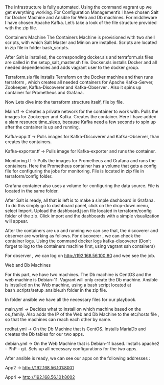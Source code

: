 The infrastructure is fully automated. Using the command vagrant up we get everything working. For Configuration Management’s I have chosen Salt for Docker Machine and Ansible for Web and Db machines. For middleware I have chosen Apache Kafka. Let’s take a look of the file structure provided with the zip file.
 
Containers Machine
The Containers Machine is provisioned with two shell scripts, with which Salt Master and Minion are installed. Scripts are located in zip file in folder bash_scripts.


After Salt is installed, the corresponding docker.sls and terraform.sls files are called in the setup_salt_master.sh file. Docker.sls installs Docker and all needed dependencies and adds vagrant user to the docker group.

Terraform.sls file installs Terraform on the Docker machine and then runs terraform , which creates all needed containers for Apache Kafka-Server, Zookeeper, Kafka-Discoverer and Kafka-Observer . Also it spins up container for Prometheus and Grafana. 

Now Lets dive into the terraform structure itself, file by file.

Main.tf  -> Creates a private network for the container to work with. Pulls the images for Zookeeper and Kafka. Creates the container. Here I have added a slam resource time_sleep, because Kafka need a few seconds to spin up after the container is up and running.

Kafka-app.tf -> Pulls images for Kafka-Discoverer and Kafka-Observer, than creates the containers.

Kafka-exporter.tf -> Pulls  image for Kafka-exporter and runs the container.

Monitoring.tf -> Pulls the images for Prometheus and Grafana and runs the containers. Here the Prometheus container has a volume that gets a config file for configuring the jobs for monitoring. File is located in zip file in terraform/config folder.

Grafana container also uses a volume for configuring the data source. File is located in the same folder.

After Salt is ready, all that is left is to make a simple dashboard in Grafana. To do this simply go to dashboard panel, click on the drop-down menu, select Import. Upload the dashboard.json file located in terraform/config folder of the zip. Click import and the dashboards with a simple visualization will appear.


After the containers are up and running we can see that, the discoverer and observer are working as follows. 
For discoverer , we can check the container logs. Using the command docker logs kafka-discoverer (Don’t forget to log to the containers machine first, using vagrant ssh containers)

For observer , we  can log on http://192.168.56.100:80 and wee see the job.

Web and Db Machines

For this part, we have two machines. The Db machine is CentOS and the web machine is Debian-11. Vagrant will only create the Db machine. Ansible is installed on the Web machine, using a bash script located at bash_scripts/setup_ansible.sh folder in the zip file.

In folder ansible we have all the necessary files for our playbook.

main.yml → Decides what to install on which machine based on the os_family. Also adds the IP of the Web and Db Machine to the etc/hosts file , so that the machines can reach each other by name.

redhat.yml → On the Db Machine that is CentOS. Installs MariaDb and creates the Db tables for our two apps.

debian.yml → On the Web Machine that is Debian-11 based. Installs apache2 – PhP – git. Sets up all necessary configurations for the two apps. 


After ansible is ready, we can see our apps on the following addresses : 

App2 → http://192.168.56.101:8001

App4 → http://192.168.56.101:8002

